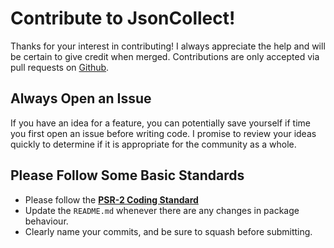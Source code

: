 # Contribute to JsonCollect!

Thanks for your interest in contributing! I always appreciate the help and will be certain to give credit when merged. Contributions are only accepted via pull requests on [Github](https://github.com/jshannon63/jsoncollect).


## Always Open an Issue

If you have an idea for a feature, you can potentially save yourself if time you first open an issue before writing code. I promise to review your ideas quickly to determine if it is appropriate for the community as a whole.

## Please Follow Some Basic Standards

- Please follow the **[PSR-2 Coding Standard](https://github.com/php-fig/fig-standards/blob/master/accepted/PSR-2-coding-style-guide.md)** 
- Update the `README.md` whenever there are any changes in package behaviour.
- Clearly name your commits, and be sure to squash before submitting.